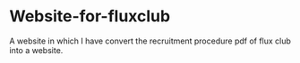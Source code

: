 # Website-for-fluxclub
A website in which I have convert the recruitment procedure pdf of flux club into a website.
